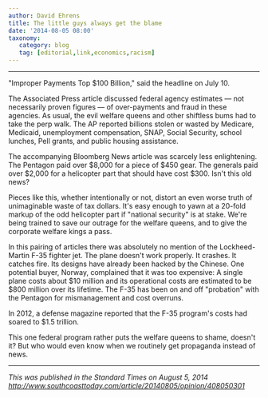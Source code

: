```yaml
---
author: David Ehrens
title: The little guys always get the blame
date: '2014-08-05 08:00'
taxonomy:
   category: blog
   tag: [editorial,link,economics,racism]
---
```

---

"Improper Payments Top $100 Billion," said the headline on July 10.

The Associated Press article discussed federal agency estimates — not necessarily proven figures — of over-payments and fraud in these agencies. As usual, the evil welfare queens and other shiftless bums had to take the perp walk. The AP reported billions stolen or wasted by Medicare, Medicaid, unemployment compensation, SNAP, Social Security, school lunches, Pell grants, and public housing assistance.

The accompanying Bloomberg News article was scarcely less enlightening. The Pentagon paid over \$8,000 for a piece of ​\$450 gear. The generals paid over ​\$2,000 for a helicopter part that should have cost $300. Isn't this old news?

Pieces like this, whether intentionally or not, distort an even worse truth of unimaginable waste of tax dollars. It's easy enough to yawn at a 20-fold markup of the odd helicopter part if "national security" is at stake. We're being trained to save our outrage for the welfare queens, and to give the corporate welfare kings a pass.

In this pairing of articles there was absolutely no mention of the Lockheed-Martin F-35 fighter jet. The plane doesn't work properly. It crashes. It catches fire. Its designs have already been hacked by the Chinese. One potential buyer, Norway, complained that it was too expensive: A single plane costs about \$10 million and its operational costs are estimated to be ​\$800 million over its lifetime. The F-35 has been on and off "probation" with the Pentagon for mismanagement and cost overruns.

In 2012, a defense magazine reported that the F-35 program's costs had soared to $1.5 trillion.

This one federal program rather puts the welfare queens to shame, doesn't it? But who would even know when we routinely get propaganda instead of news.

-----

*This was published in the Standard Times on August 5, 2014*<br>
*<http://www.southcoasttoday.com/article/20140805/opinion/408050301>*


